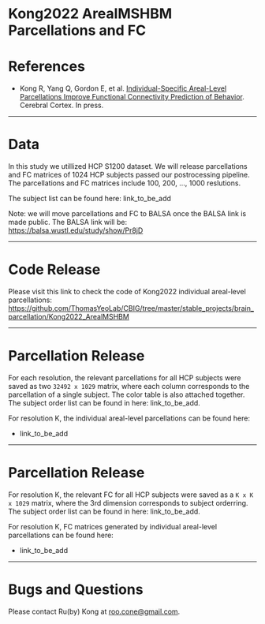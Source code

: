# Kong2022 ArealMSHBM Parcellations and FC

References
==========
+ Kong R, Yang Q, Gordon E, et al. [Individual-Specific Areal-Level Parcellations Improve Functional Connectivity Prediction of Behavior](https://doi.org/10.1093/cercor/bhab101). Cerebral Cortex. In press.

----
Data
====

In this study we utillized HCP S1200 dataset. We will release parcellations and FC matrices of 1024 HCP subjects passed our postrocessing pipeline. The parcellations and FC matrices include 100, 200, ..., 1000 reslutions.

The subject list can be found here: link_to_be_add

Note: we will move parcellations and FC to BALSA once the BALSA link is made public. The BALSA link will be: https://balsa.wustl.edu/study/show/Pr8jD


----

Code Release
====

Please visit this link to check the code of Kong2022 individual areal-level parcellations:
https://github.com/ThomasYeoLab/CBIG/tree/master/stable_projects/brain_parcellation/Kong2022_ArealMSHBM

----

Parcellation Release
====

For each resolution, the relevant parcellations for all HCP subjects were saved as two `32492 x 1029` matrix, where each column corresponds to the parcellation of a single subject. The color table is also attached together. The subject order list can be found in here: link_to_be_add.

For resolution K, the individual areal-level parcellations can be found here:
+ link_to_be_add

----

Parcellation Release
====

For resolution K, the relevant FC for all HCP subjects were saved as a `K x K x 1029` matrix, where the 3rd dimension corresponds to subject orderring. The subject order list can be found in here: link_to_be_add.

For resolution K, FC matrices generated by individual areal-level parcellations can be found here:
+ link_to_be_add

----

Bugs and Questions
====
Please contact Ru(by) Kong at roo.cone@gmail.com.
